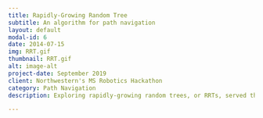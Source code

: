 ```yaml
---
title: Rapidly-Growing Random Tree
subtitle: An algorithm for path navigation
layout: default
modal-id: 6
date: 2014-07-15
img: RRT.gif
thumbnail: RRT.gif
alt: image-alt
project-date: September 2019
client: Northwestern's MS Robotics Hackathon
category: Path Navigation
description: Exploring rapidly-growing random trees, or RRTs, served the last challenge in Northwestern University’s MS Robotics Hackathon orientation. An RRT is a means of generating random paths, and with obstacles in mind, avoids them to ideally reach an end coordinate. The challenge was intended to help students grow familiar with Python while exercising a phenomenon common in robot path navigation. After coding an RRT without a destination, which was followed by coding an RRT that navigates around circle obstacles, the last task yielded an RRT navigating around Northwestern University’s N logo to connect a start and end point. See the assignment description at <a href="http://robotics.mech.northwestern.edu/~elwin/">RRT Layout</a> and the code at the <a href="https://github.com/marcelbonnici/rrt">GitHub repository</a>

---
```

